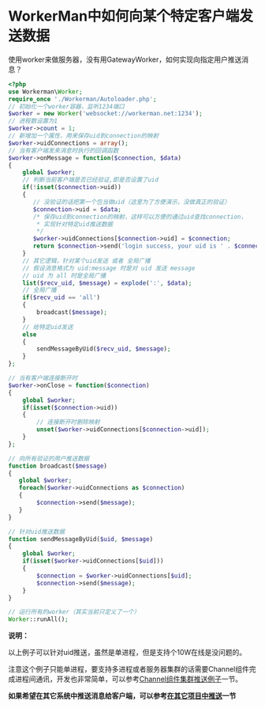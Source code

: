 # WorkerMan中如何向某个特定客户端发送数据
使用worker来做服务器，没有用GatewayWorker，如何实现向指定用户推送消息？

```php
<?php
use Workerman\Worker;
require_once './Workerman/Autoloader.php';
// 初始化一个worker容器，监听1234端口
$worker = new Worker('websocket://workerman.net:1234');
// 进程数设置为1
$worker->count = 1;
// 新增加一个属性，用来保存uid到connection的映射
$worker->uidConnections = array();
// 当有客户端发来消息时执行的回调函数
$worker->onMessage = function($connection, $data)
{
    global $worker;
    // 判断当前客户端是否已经验证,即是否设置了uid
    if(!isset($connection->uid))
    {
       // 没验证的话把第一个包当做uid（这里为了方便演示，没做真正的验证）
       $connection->uid = $data;
       /* 保存uid到connection的映射，这样可以方便的通过uid查找connection，
        * 实现针对特定uid推送数据
        */
       $worker->uidConnections[$connection->uid] = $connection;
       return $connection->send('login success, your uid is ' . $connection->uid);
    }
    // 其它逻辑，针对某个uid发送 或者 全局广播
    // 假设消息格式为 uid:message 时是对 uid 发送 message
    // uid 为 all 时是全局广播
    list($recv_uid, $message) = explode(':', $data);
    // 全局广播
    if($recv_uid == 'all')
    {
        broadcast($message);
    }
    // 给特定uid发送
    else
    {
        sendMessageByUid($recv_uid, $message);
    }
};

// 当有客户端连接断开时
$worker->onClose = function($connection)
{
    global $worker;
    if(isset($connection->uid))
    {
        // 连接断开时删除映射
        unset($worker->uidConnections[$connection->uid]);
    }
};

// 向所有验证的用户推送数据
function broadcast($message)
{
   global $worker;
   foreach($worker->uidConnections as $connection)
   {
        $connection->send($message);
   }
}

// 针对uid推送数据
function sendMessageByUid($uid, $message)
{
    global $worker;
    if(isset($worker->uidConnections[$uid]))
    {
        $connection = $worker->uidConnections[$uid];
        $connection->send($message);
    }
}

// 运行所有的worker（其实当前只定义了一个）
Worker::runAll();
```
**说明：**

以上例子可以针对uid推送，虽然是单进程，但是支持个10W在线是没问题的。


注意这个例子只能单进程，要支持多进程或者服务器集群的话需要Channel组件完成进程间通讯，开发也非常简单，可以参考[Channel组件集群推送例子](http://doc3.workerman.net/component/channel-examples.html)一节。

**如果希望在其它系统中推送消息给客户端，可以参考[在其它项目中推送](http://doc3.workerman.net/faq/push-in-other-project.html)一节**
